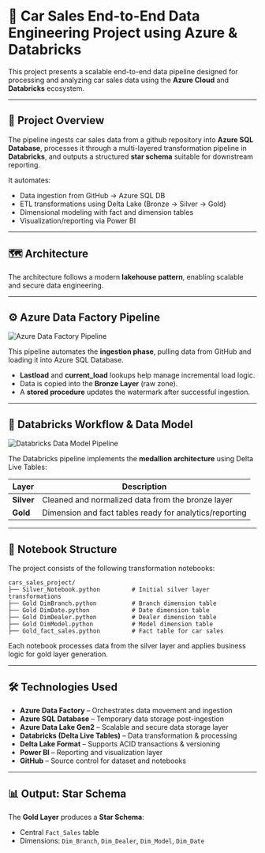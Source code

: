 # 🚗 Car Sales End-to-End Data Engineering Project using Azure & Databricks

This project presents a scalable end-to-end data pipeline designed for processing and analyzing car sales data using the **Azure Cloud** and **Databricks** ecosystem.

---

## 🧭 Project Overview

The pipeline ingests car sales data from a github repository into **Azure SQL Database**, processes it through a multi-layered transformation pipeline in **Databricks**, and outputs a structured **star schema** suitable for downstream reporting.

It automates:

- Data ingestion from GitHub → Azure SQL DB
- ETL transformations using Delta Lake (Bronze → Silver → Gold)
- Dimensional modeling with fact and dimension tables
- Visualization/reporting via Power BI

---

## 🗺️ Architecture

The architecture follows a modern **lakehouse pattern**, enabling scalable and secure data engineering.



---

## ⚙️ Azure Data Factory Pipeline

![Azure Data Factory Pipeline](./assets/azure_data_factory_pipeline.png)

This pipeline automates the **ingestion phase**, pulling data from GitHub and loading it into Azure SQL Database.

- **Lastload** and **current_load** lookups help manage incremental load logic.
- Data is copied into the **Bronze Layer** (raw zone).
- A **stored procedure** updates the watermark after successful ingestion.



---

## 🔁 Databricks Workflow & Data Model

![Databricks Data Model Pipeline](./assets/databricks_data_model_pipeline.png)

The Databricks pipeline implements the **medallion architecture** using Delta Live Tables:

| Layer    | Description |
|----------|-------------|
| **Silver** | Cleaned and normalized data from the bronze layer |
| **Gold**   | Dimension and fact tables ready for analytics/reporting |



---

## 🧱 Notebook Structure

The project consists of the following transformation notebooks:

```
cars_sales_project/
├── Silver_Notebook.python         # Initial silver layer transformations
├── Gold DimBranch.python          # Branch dimension table
├── Gold DimDate.python            # Date dimension table
├── Gold DimDealer.python          # Dealer dimension table
├── Gold DimModel.python           # Model dimension table
├── Gold_fact_sales.python         # Fact table for car sales
```

Each notebook processes data from the silver layer and applies business logic for gold layer generation.

---

## 🛠️ Technologies Used

- **Azure Data Factory** – Orchestrates data movement and ingestion
- **Azure SQL Database** – Temporary data storage post-ingestion
- **Azure Data Lake Gen2** – Scalable and secure data storage layer
- **Databricks (Delta Live Tables)** – Data transformation & processing
- **Delta Lake Format** – Supports ACID transactions & versioning
- **Power BI** – Reporting and visualization layer
- **GitHub** – Source control for dataset and notebooks

---

## 📊 Output: Star Schema

The **Gold Layer** produces a **Star Schema**:

- Central `Fact_Sales` table
- Dimensions: `Dim_Branch`, `Dim_Dealer`, `Dim_Model`, `Dim_Date`



